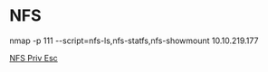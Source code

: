 # NFS

nmap -p 111 --script=nfs-ls,nfs-statfs,nfs-showmount 10.10.219.177

[NFS Priv Esc](https://book.hacktricks.xyz/linux-unix/privilege-escalation/nfs-no_root_squash-misconfiguration-pe)
